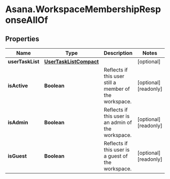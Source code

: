 # Asana.WorkspaceMembershipResponseAllOf

## Properties

Name | Type | Description | Notes
------------ | ------------- | ------------- | -------------
**userTaskList** | [**UserTaskListCompact**](UserTaskListCompact.md) |  | [optional] 
**isActive** | **Boolean** | Reflects if this user still a member of the workspace. | [optional] [readonly] 
**isAdmin** | **Boolean** | Reflects if this user is an admin of the workspace. | [optional] [readonly] 
**isGuest** | **Boolean** | Reflects if this user is a guest of the workspace. | [optional] [readonly] 


